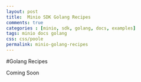 ```yaml
---
layout: post
title:  Minio SDK Golang Recipes
comments: true
categories : [minio, sdk, golang, docs, examples]
tags: minio docs golang
css: css/poole
permalink: minio-golang-recipes 
---
```

#Golang Recipes

Coming Soon